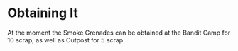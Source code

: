 # Obtaining It

At the moment the Smoke Grenades can be obtained at the Bandit Camp for 10 scrap, as well as Outpost for 5 scrap.
